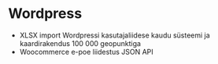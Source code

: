 # Wordpress

* XLSX import Wordpressi  kasutajaliidese kaudu süsteemi ja kaardirakendus 100 000 geopunktiga <br/>
* Woocommerce e-poe liidestus JSON API
